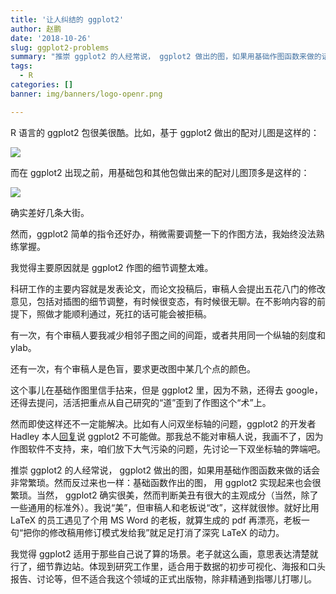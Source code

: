 ```yaml
---
title: '让人纠结的 ggplot2'
author: 赵鹏
date: '2018-10-26'
slug: ggplot2-problems
summary: "推崇 ggplot2 的人经常说， ggplot2 做出的图，如果用基础作图函数来做的话会非常繁琐。然而反过来也一样：基础函数作出的图， 用 ggplot2 实现起来也会很繁琐。"
tags:
  - R
categories: []
banner: img/banners/logo-openr.png

---
```


R 语言的 ggplot2 包很美很酷。比如，基于 ggplot2 做出的配对儿图是这样的：

<!--more-->


![](https://i2.wp.com/enhancedatascience.com/wp-content/uploads/2017/04/IrisScatterPlotMatrix.png?fit=1200%2C801)

而在 ggplot2 出现之前，用基础包和其他包做出来的配对儿图顶多是这样的：

![](http://www.sthda.com/sthda/RDoc/figure/graphs/scatterplot-matrices-psych-package-1.png)

确实差好几条大街。

然而，ggplot2 简单的指令还好办，稍微需要调整一下的作图方法，我始终没法熟练掌握。

我觉得主要原因就是 ggplot2 作图的细节调整太难。

科研工作的主要内容就是发表论文，而论文投稿后，审稿人会提出五花八门的修改意见，包括对插图的细节调整，有时候很变态，有时候很无聊。在不影响内容的前提下，照做才能顺利通过，死扛的话可能会被拒稿。

有一次，有个审稿人要我减少相邻子图之间的间距，或者共用同一个纵轴的刻度和 ylab。

还有一次，有个审稿人是色盲，要求更改图中某几个点的颜色。

这个事儿在基础作图里信手拈来，但是 ggplot2 里，因为不熟，还得去 google，还得去提问，活活把重点从自己研究的“道”歪到了作图这个“术”上。

然而即使这样还不一定能解决。比如有人问双坐标轴的问题，ggplot2 的开发者 Hadley 本人[回复](https://stackoverflow.com/a/3101876/4260791)说 ggplot2 不可能做。那我总不能对审稿人说，我画不了，因为作图软件不支持，来，咱们放下大气污染的问题，先讨论一下双坐标轴的弊端吧。

推崇 ggplot2 的人经常说， ggplot2 做出的图，如果用基础作图函数来做的话会非常繁琐。然而反过来也一样：基础函数作出的图， 用 ggplot2 实现起来也会很繁琐。当然， ggplot2 确实很美，然而判断美丑有很大的主观成分（当然，除了一些通用的标准外）。我说“美”，但审稿人和老板说“改”，这样就很惨。就好比用 LaTeX 的员工遇见了个用 MS Word 的老板，就算生成的 pdf 再漂亮，老板一句“把你的修改稿用修订模式发给我”就足足打消了深究 LaTeX 的动力。

我觉得 ggplot2 适用于那些自己说了算的场景。老子就这么画，意思表达清楚就行了，细节靠边站。体现到研究工作里，适合用于数据的初步可视化、海报和口头报告、讨论等，但不适合我这个领域的正式出版物，除非精通到指哪儿打哪儿。
